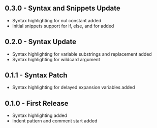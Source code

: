 ## 0.3.0 - Syntax and Snippets Update
* Syntax highlighting for nul constant added
* Initial snippets support for if, else, and for added

## 0.2.0 - Syntax Update
* Syntax highlighting for variable substrings and replacement added
* Syntax highlighting for wildcard argument

## 0.1.1 - Syntax Patch
* Syntax highlighting for delayed expansion variables added

## 0.1.0 - First Release
* Syntax highlighting added
* Indent pattern and comment start added
